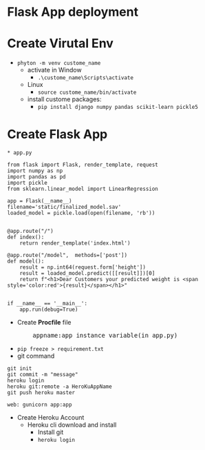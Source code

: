 # Flask App deployment
# Create Virutal Env
* `phyton -m venv custome_name`
    * activate in Window
        * `.\custome_name\Scripts\activate`
    * Linux
        * `source custome_name/bin/activate`
    * install custome packages:
        * `pip install django numpy pandas scikit-learn pickle5`
        


# Create Flask App
    * app.py
```
from flask import Flask, render_template, request
import numpy as np
import pandas as pd
import pickle
from sklearn.linear_model import LinearRegression

app = Flask(__name__)
filename='static/finalized_model.sav'
loaded_model = pickle.load(open(filename, 'rb'))


@app.route("/")
def index():
    return render_template('index.html')

@app.route("/model",  methods=['post'])
def model():
    result = np.int64(request.form['height'])
    result = loaded_model.predict([[result]])[0]
    return f"<h1>Dear Customers your predicted weight is <span style='color:red'>{result}</span></h1>"
   

if __name__ == '__main__':
    app.run(debug=True)
```

* Create **Procfile** file
<pre>       appname:app_instance variable(in app.py)</pre>

* `pip freeze > requirement.txt`
* git command
```
git init
git commit -m "message"
heroku login
heroku git:remote -a HeroKuAppName
git push heroku master 
```
`web: gunicorn app:app`
* Create Heroku Account
    * Heroku cli download and install
        * Install git
        *  `heroku login`